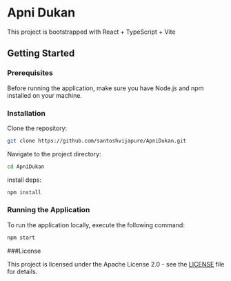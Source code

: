 # Apni Dukan 

This project is bootstrapped with React + TypeScript + Vite

## Getting Started

### Prerequisites

Before running the application, make sure you have Node.js and npm installed on your machine.

### Installation

Clone the repository:

   ```bash
   git clone https://github.com/santoshvijapure/ApniDukan.git
   ```

Navigate to the project directory:

   ```bash
   cd ApniDukan
   ```

 install deps:

   ```bash
   npm install
   ```
   
### Running the Application

To run the application locally, execute the following command:

   ```bash
   npm start
   ```

###License

This project is licensed under the Apache License 2.0 - see the [LICENSE](https://github.com/santoshvijapure/ApniDukan/blob/main/LICENSE) file for details.


